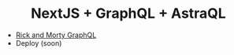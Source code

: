 <h1 align='center'>NextJS + GraphQL + AstraQL</h1>

- [Rick and Morty GraphQL](https://rickandmortyapi.com/graphql)
- Deploy (soon)
